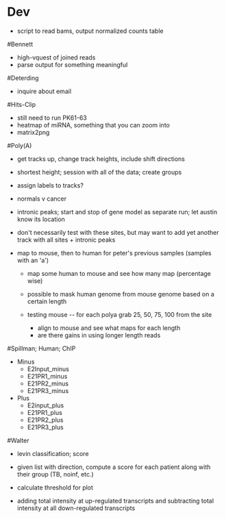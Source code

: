 # Dev

+ script to read bams, output normalized counts table

#Bennett

+ high-vquest of joined reads
+ parse output for something meaningful

#Deterding

+ inquire about email

#Hits-Clip

+ still need to run PK61-63
+ heatmap of miRNA, something that you can zoom into
+ matrix2png

#Poly(A)

+ get tracks up, change track heights, include shift directions
+ shortest height; session with all of the data; create groups
+ assign labels to tracks?
+ normals v cancer

+ intronic peaks; start and stop of gene model as separate run; let austin know its location
+ don't necessarily test with these sites, but may want to add yet another track with all sites + intronic peaks

+ map to mouse, then to human for peter's previous samples (samples with an 'a')
    + map some human to mouse and see how many map (percentage wise)
    + possible to mask human genome from mouse genome based on a certain length

    + testing mouse -- for each polya grab 25, 50, 75, 100 from the site
        + align to mouse and see what maps for each length
        + are there gains in using longer length reads

#Spillman; Human; ChIP

+ Minus
    + E2Input_minus
    + E21PR1_minus
    + E21PR2_minus
    + E21PR3_minus
+ Plus
    + E2input_plus
    + E21PR1_plus
    + E21PR2_plus
    + E21PR3_plus

#Walter

+ levin classification; score
+ given list with direction, compute a score for each patient along with their group (TB, noinf, etc.)
+ calculate threshold for plot

+ adding total intensity at up-regulated transcripts and subtracting total intensity at all down-regulated transcripts
